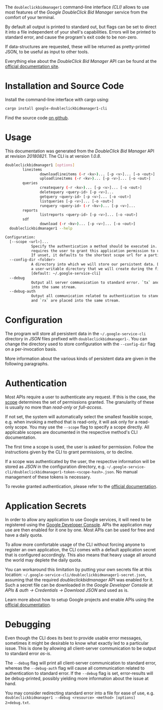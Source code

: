 <!---
DO NOT EDIT !
This file was generated automatically from 'src/mako/cli/README.md.mako'
DO NOT EDIT !
-->
The `doubleclickbidmanager1` command-line interface *(CLI)* allows to use most features of the *Google DoubleClick Bid Manager* service from the comfort of your terminal.

By default all output is printed to standard out, but flags can be set to direct it into a file independent of your shell's
capabilities. Errors will be printed to standard error, and cause the program's exit code to be non-zero.

If data-structures are requested, these will be returned as pretty-printed JSON, to be useful as input to other tools.

Everything else about the *DoubleClick Bid Manager* API can be found at the
[official documentation site](https://developers.google.com/bid-manager/).

# Installation and Source Code

Install the command-line interface with cargo using:

```bash
cargo install google-doubleclickbidmanager1-cli
```

Find the source code [on github](https://github.com/Byron/google-apis-rs/tree/master/gen/doubleclickbidmanager1-cli).

# Usage

This documentation was generated from the *DoubleClick Bid Manager* API at revision *20180821*. The CLI is at version *1.0.8*.

```bash
doubleclickbidmanager1 [options]
        lineitems
                downloadlineitems (-r <kv>)... [-p <v>]... [-o <out>]
                uploadlineitems (-r <kv>)... [-p <v>]... [-o <out>]
        queries
                createquery (-r <kv>)... [-p <v>]... [-o <out>]
                deletequery <query-id> [-p <v>]...
                getquery <query-id> [-p <v>]... [-o <out>]
                listqueries [-p <v>]... [-o <out>]
                runquery <query-id> (-r <kv>)... [-p <v>]...
        reports
                listreports <query-id> [-p <v>]... [-o <out>]
        sdf
                download (-r <kv>)... [-p <v>]... [-o <out>]
  doubleclickbidmanager1 --help

Configuration:
  [--scope <url>]...
            Specify the authentication a method should be executed in. Each scope
            requires the user to grant this application permission to use it.
            If unset, it defaults to the shortest scope url for a particular method.
  --config-dir <folder>
            A directory into which we will store our persistent data. Defaults to
            a user-writable directory that we will create during the first invocation.
            [default: ~/.google-service-cli]
  --debug
            Output all server communication to standard error. `tx` and `rx` are placed
            into the same stream.
  --debug-auth
            Output all communication related to authentication to standard error. `tx`
            and `rx` are placed into the same stream.

```

# Configuration

The program will store all persistent data in the `~/.google-service-cli` directory in *JSON* files prefixed with `doubleclickbidmanager1-`.  You can change the directory used to store configuration with the `--config-dir` flag on a per-invocation basis.

More information about the various kinds of persistent data are given in the following paragraphs.

# Authentication

Most APIs require a user to authenticate any request. If this is the case, the [scope][scopes] determines the 
set of permissions granted. The granularity of these is usually no more than *read-only* or *full-access*.

If not set, the system will automatically select the smallest feasible scope, e.g. when invoking a
method that is read-only, it will ask only for a read-only scope. 
You may use the `--scope` flag to specify a scope directly. 
All applicable scopes are documented in the respective method's CLI documentation.

The first time a scope is used, the user is asked for permission. Follow the instructions given 
by the CLI to grant permissions, or to decline.

If a scope was authenticated by the user, the respective information will be stored as *JSON* in the configuration
directory, e.g. `~/.google-service-cli/doubleclickbidmanager1-token-<scope-hash>.json`. No manual management of these tokens
is necessary.

To revoke granted authentication, please refer to the [official documentation][revoke-access].

# Application Secrets

In order to allow any application to use Google services, it will need to be registered using the 
[Google Developer Console][google-dev-console]. APIs the application may use are then enabled for it
one by one. Most APIs can be used for free and have a daily quota.

To allow more comfortable usage of the CLI without forcing anyone to register an own application, the CLI
comes with a default application secret that is configured accordingly. This also means that heavy usage
all around the world may deplete the daily quota.

You can workaround this limitation by putting your own secrets file at this location: 
`~/.google-service-cli/doubleclickbidmanager1-secret.json`, assuming that the required *doubleclickbidmanager* API 
was enabled for it. Such a secret file can be downloaded in the *Google Developer Console* at 
*APIs & auth -> Credentials -> Download JSON* and used as is.

Learn more about how to setup Google projects and enable APIs using the [official documentation][google-project-new].


# Debugging

Even though the CLI does its best to provide usable error messages, sometimes it might be desirable to know
what exactly led to a particular issue. This is done by allowing all client-server communication to be 
output to standard error *as-is*.

The `--debug` flag will print all client-server communication to standard error, whereas the `--debug-auth` flag
will cause all communication related to authentication to standard error.
If the `--debug` flag is set, error-results will be debug-printed, possibly yielding more information about the 
issue at hand.

You may consider redirecting standard error into a file for ease of use, e.g. `doubleclickbidmanager1 --debug <resource> <method> [options] 2>debug.txt`.


[scopes]: https://developers.google.com/+/api/oauth#scopes
[revoke-access]: http://webapps.stackexchange.com/a/30849
[google-dev-console]: https://console.developers.google.com/
[google-project-new]: https://developers.google.com/console/help/new/